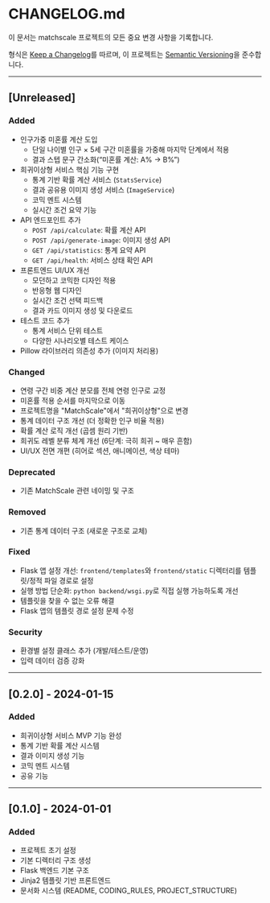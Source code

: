 # CHANGELOG.md

이 문서는 matchscale 프로젝트의 모든 중요 변경 사항을 기록합니다.

형식은 [Keep a Changelog](https://keepachangelog.com/ko/1.0.0/)를 따르며,
이 프로젝트는 [Semantic Versioning](https://semver.org/lang/ko/)을 준수합니다.

---

## [Unreleased]

### Added
- 인구가중 미혼률 계산 도입
  - 단일 나이별 인구 × 5세 구간 미혼률을 가중해 마지막 단계에서 적용
  - 결과 스텝 문구 간소화(“미혼률 계산: A% → B%”)
- 희귀이상형 서비스 핵심 기능 구현
  - 통계 기반 확률 계산 서비스 (`StatsService`)
  - 결과 공유용 이미지 생성 서비스 (`ImageService`)
  - 코믹 멘트 시스템
  - 실시간 조건 요약 기능
- API 엔드포인트 추가
  - `POST /api/calculate`: 확률 계산 API
  - `POST /api/generate-image`: 이미지 생성 API
  - `GET /api/statistics`: 통계 요약 API
  - `GET /api/health`: 서비스 상태 확인 API
- 프론트엔드 UI/UX 개선
  - 모던하고 코믹한 디자인 적용
  - 반응형 웹 디자인
  - 실시간 조건 선택 피드백
  - 결과 카드 이미지 생성 및 다운로드
- 테스트 코드 추가
  - 통계 서비스 단위 테스트
  - 다양한 시나리오별 테스트 케이스
- Pillow 라이브러리 의존성 추가 (이미지 처리용)

### Changed
- 연령 구간 비중 계산 분모를 전체 연령 인구로 교정
- 미혼률 적용 순서를 마지막으로 이동
- 프로젝트명을 "MatchScale"에서 "희귀이상형"으로 변경
- 통계 데이터 구조 개선 (더 정확한 인구 비율 적용)
- 확률 계산 로직 개선 (곱셈 원리 기반)
- 희귀도 레벨 분류 체계 개선 (6단계: 극히 희귀 ~ 매우 흔함)
- UI/UX 전면 개편 (히어로 섹션, 애니메이션, 색상 테마)

### Deprecated
- 기존 MatchScale 관련 네이밍 및 구조

### Removed
- 기존 통계 데이터 구조 (새로운 구조로 교체)

### Fixed
- Flask 앱 설정 개선: `frontend/templates`와 `frontend/static` 디렉터리를 템플릿/정적 파일 경로로 설정
- 실행 방법 단순화: `python backend/wsgi.py`로 직접 실행 가능하도록 개선
- 템플릿을 찾을 수 없는 오류 해결
- Flask 앱의 템플릿 경로 설정 문제 수정

### Security
- 환경별 설정 클래스 추가 (개발/테스트/운영)
- 입력 데이터 검증 강화

---

## [0.2.0] - 2024-01-15

### Added
- 희귀이상형 서비스 MVP 기능 완성
- 통계 기반 확률 계산 시스템
- 결과 이미지 생성 기능
- 코믹 멘트 시스템
- 공유 기능

---

## [0.1.0] - 2024-01-01

### Added
- 프로젝트 초기 설정
- 기본 디렉터리 구조 생성
- Flask 백엔드 기본 구조
- Jinja2 템플릿 기반 프론트엔드
- 문서화 시스템 (README, CODING_RULES, PROJECT_STRUCTURE) 